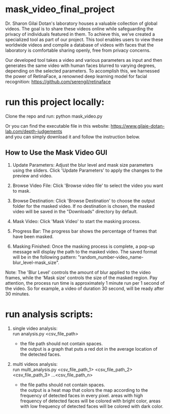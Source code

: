 # mask_video_final_project

Dr. Sharon Gilai Dotan's laboratory houses a valuable collection of global videos. The goal is to share these videos online while safeguarding the privacy of individuals featured in them. To achieve this, we've created a specialized tool as part of our project. This tool enables users to view these worldwide videos and compile a database of videos with faces that the laboratory is comfortable sharing openly, free from privacy concerns.

Our developed tool takes a video and various parameters as input and then generates the same video with human faces blurred to varying degrees, depending on the selected parameters. To accomplish this, we harnessed the power of RetinaFace, a renowned deep learning model for facial recognition:  https://github.com/serengil/retinaface   


# run this project locally:  
   
Clone the repo and run: python mask_video.py   

Or you can find the executable file in this website: https://www.gilaie-dotan-lab.com/depth-judgements   
and you can simply download it and follow the instruction below.  

## How to Use the Mask Video GUI

1. Update Parameters: Adjust the blur level and mask size parameters using the sliders. Click 'Update Parameters' to apply the changes to the preview and video.

2. Browse Video File: Click 'Browse video file' to select the video you want to mask.

3. Browse Destination: Click 'Browse Destination' to choose the output folder for the masked video. If no destination is chosen, the masked video will be saved in the "Downloads" directory by default.

4. Mask Video: Click 'Mask Video' to start the masking process.

5. Progress Bar: The progress bar shows the percentage of frames that have been masked.

6. Masking Finished: Once the masking process is complete, a pop-up message will display the path to the masked video. The saved format will be in the following pattern: "random_number-video_name-blur_level-mask_size".

Note: The 'Blur Level' controls the amount of blur applied to the video frames, while the 'Mask size' controls the size of the masked region.
Pay attention, the process run time is approximately 1 minute run per 1 second of the video. So for example, a video of duration 30 second, will be ready after 30 minutes. 


# run analysis scripts:

1. single video analysis:  
   run analysis.py <csv_file_path>  
   * the file path should not contain spaces.  
   the output is a graph that puts a red dot in the average location of the detected faces.

2. multi videos analysis:  
   run multi_analysis.py <csv_file_path_1> <csv_file_path_2> <csv_file_path_3> ...<csv_file_path_n>  
   * the file paths should not contain spaces.  
   the output is a heat map that colors the map according to the frequency of detected faces in every pixel. areas with high frequency of detected faces will be colored with bright color, areas with low frequency of detected faces will be colored with dark color.




